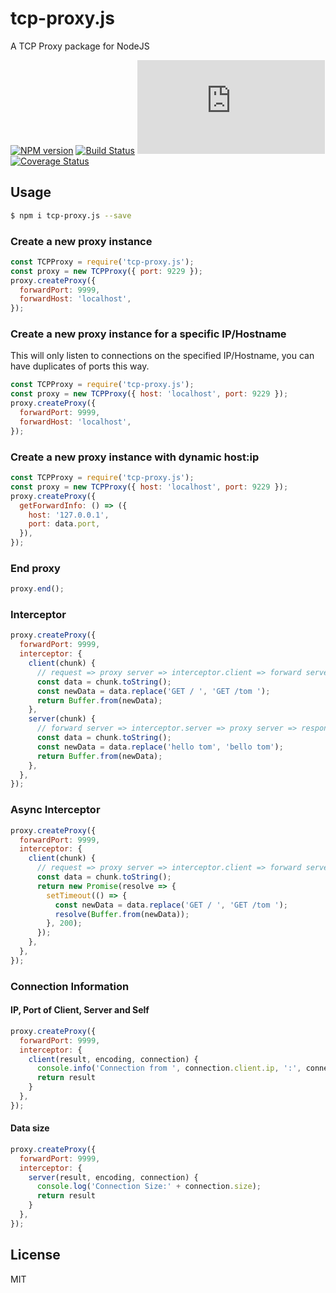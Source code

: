 # tcp-proxy.js

A TCP Proxy package for NodeJS

[![NPM version][npm-image]][npm-url]
[![Build Status][travis-image]][travis-url]
[![Appveyor status][appveyor-image]][appveyor-url]
[![Coverage Status][coveralls-image]][coveralls-url]

[npm-image]: https://img.shields.io/npm/v/tcp-proxy.js.svg?style=flat-square
[npm-url]: https://npmjs.org/package/tcp-proxy.js
[travis-url]: https://travis-ci.org/whxaxes/tcp-proxy.js
[travis-image]: http://img.shields.io/travis/whxaxes/tcp-proxy.js.svg
[appveyor-url]: https://ci.appveyor.com/project/whxaxes/tcp-proxy.js/branch/master
[appveyor-image]: https://ci.appveyor.com/api/projects/status/github/whxaxes/tcp-proxy.js?branch=master&svg=true
[coveralls-url]: https://coveralls.io/r/whxaxes/tcp-proxy.js
[coveralls-image]: https://img.shields.io/coveralls/whxaxes/tcp-proxy.js.svg

## Usage

```bash
$ npm i tcp-proxy.js --save
```

### Create a new proxy instance

```js
const TCPProxy = require('tcp-proxy.js');
const proxy = new TCPProxy({ port: 9229 });
proxy.createProxy({
  forwardPort: 9999,
  forwardHost: 'localhost',
});
```

### Create a new proxy instance for a specific IP/Hostname
This will only listen to connections on the specified IP/Hostname, you can have duplicates of ports this way.

```js
const TCPProxy = require('tcp-proxy.js');
const proxy = new TCPProxy({ host: 'localhost', port: 9229 });
proxy.createProxy({
  forwardPort: 9999,
  forwardHost: 'localhost',
});
```

### Create a new proxy instance with dynamic host:ip

```js
const TCPProxy = require('tcp-proxy.js');
const proxy = new TCPProxy({ host: 'localhost', port: 9229 });
proxy.createProxy({
  getForwardInfo: () => ({
    host: '127.0.0.1',
    port: data.port,
  }),
});
```

### End proxy

```js
proxy.end();
```

### Interceptor

```js
proxy.createProxy({
  forwardPort: 9999,
  interceptor: {
    client(chunk) {
      // request => proxy server => interceptor.client => forward server
      const data = chunk.toString();
      const newData = data.replace('GET / ', 'GET /tom ');
      return Buffer.from(newData);
    },
    server(chunk) {
      // forward server => interceptor.server => proxy server => response
      const data = chunk.toString();
      const newData = data.replace('hello tom', 'bello tom');
      return Buffer.from(newData);
    },
  },
});
```

### Async Interceptor

```js
proxy.createProxy({
  forwardPort: 9999,
  interceptor: {
    client(chunk) {
      // request => proxy server => interceptor.client => forward server
      const data = chunk.toString();
      return new Promise(resolve => {
        setTimeout(() => {
          const newData = data.replace('GET / ', 'GET /tom ');
          resolve(Buffer.from(newData));
        }, 200);
      });
    },
  },
});
```


### Connection Information

#### IP, Port of Client, Server and Self

```js
proxy.createProxy({
  forwardPort: 9999,
  interceptor: {
    client(result, encoding, connection) {
      console.info('Connection from ', connection.client.ip, ':', connection.client.port, 'to', connection.self.ip, ':', connection.self.port, 'from', connection.server.ip, ':', connection.server.port);
      return result
    }
  },
});
```

#### Data size

```js
proxy.createProxy({
  forwardPort: 9999,
  interceptor: {
    server(result, encoding, connection) {
      console.log('Connection Size:' + connection.size);
      return result
    }
  },
});
```

## License

MIT
